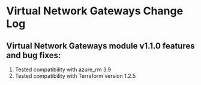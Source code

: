 # Virtual Network Gateways Change Log
## Virtual Network Gateways module v1.1.0 features and bug fixes:
1. Tested compatibility with azure_rm 3.9
2. Tested compatibility with Terraform version 1.2.5
